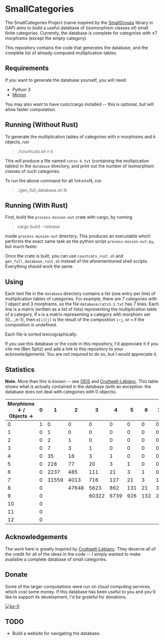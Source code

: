 # SmallCategories

The SmallCategories Project (name inspired by the [SmallGroups](https://docs.gap-system.org/pkg/smallgrp/doc/chap1.html) library in GAP) aims to build a useful database of (isomorphism classes of) small finite categories. Currently, the database is complete for categories with ≤7 morphisms (except the empty category).

This repository contains the code that generates the database, and the complete list of already-computed multiplication tables.

## Requirements

If you want to generate the database yourself, you will need:

* Python 3
* [Minion](https://github.com/minion/minion)

You may also want to have rustc/cargo installed -- this is optional, but will allow faster computation.

## Running (Without Rust)

To generate the multiplication tables of categories with n morphisms and k objects, run

> ./countcats.sh n k

This will produce a file named `catsn-k.txt` (containing the multipication tables) in the `database` directory, and print out the number of isomorphism classes of such categories.

To run the above command for all 1≤k≤n≤N, run

> ./gen_full_database.sh N

## Running (With Rust)

First, build the `process-minion-out` crate with cargo, by running

> cargo build --release

inside `process-minion-out` directory. This produces an executable which performs the exact same task as the python script `process-minion-out.py`, but much faster.

Once the crate is built, you can use `countcats_rust.sh` and `gen_full_database_rust.sh` instead of the aforementioned shell scripts. Everything should work the same.

## Using

Each text file in the `database` directory contains a list (one entry per line) of multiplication tables of categories. For example, there are 7 categories with 1 object and 3 morphisms, so the file `database/cats3-1.txt` has 7 lines. Each line is a matrix (written as a list of lists) representing the multiplication table of a category. If `m` is a matrix representing a category with morphism set {0,...,n-1}, then `m[i][j]` is the result of the composition `i∘j`, or `n` if the composition is undefined.

Each file is sorted lexicographically.

If you use this database or the code in this repository, I'd appreciate it if you cite me (Ben Spitz) and add a link to this repository to your acknowledgements. You are not required to do so, but I would appreciate it.

## Statistics

**Note.** More than this is known -- see [OEIS](https://oeis.org/A125696) and [Cruttwell-Leblanc](https://www.reluctantm.com/gcruttw/publications/ams2014CruttwellCountingFiniteCats.pdf). This table shows what is actually contained in the database (with an exception: the database does not deal with categories with 0 objects).

| Morphisms ↓ / Objects → | 0 | 1     | 2     | 3     | 4    | 5   | 6   | 7  | 8   | 9 | Total     |
|-------------------------|---|-------|-------|-------|------|-----|-----|----|-----|---|-----------|
| 0                       | 1 | 0     | 0     | 0     | 0    | 0   | 0   | 0  | 0   | 0 | **1**     |
| 1                       | 0 | 1     | 0     | 0     | 0    | 0   | 0   | 0  | 0   | 0 | **1**     |
| 2                       | 0 | 2     | 1     | 0     | 0    | 0   | 0   | 0  | 0   | 0 | **3**     |
| 3                       | 0 | 7     | 3     | 1     | 0    | 0   | 0   | 0  | 0   | 0 | **11**    |
| 4                       | 0 | 35    | 16    | 3     | 1    | 0   | 0   | 0  | 0   | 0 | **55**    |
| 5                       | 0 | 228   | 77    | 20    | 3    | 1   | 0   | 0  | 0   | 0 | **329**   |
| 6                       | 0 | 2237  | 485   | 111   | 21   | 3   | 1   | 0  | 0   | 0 | **2858**  |
| 7                       | 0 | 31559 | 4013  | 716   | 127  | 21  | 3   | 1  | 0   | 0 | **36440** |
| 8                       | 0 |       | 47648 | 5623  | 862  | 131 | 21  | 3  | 1   | 0 |           |
| 9                       | 0 |       |       | 60322 | 6739 | 926 | 132 | 21 | 3   | 1 |           |
| 10                      | 0 |       |       |       |      |     |     |    |     |   |           |
| 11                      | 0 |       |       |       |      |     |     |    |     |   |           |
| 12                      | 0 |       |       |       |      |     |     |    | 950 |   |           |

## Acknowledgements

The work here is greatly inspired by [Cruttwell-Leblanc](https://www.reluctantm.com/gcruttw/publications/ams2014CruttwellCountingFiniteCats.pdf). They deserve all of the credit for all of the ideas in the code -- I simply wanted to make available a complete database of small categories.

## Donate

Some of the larger computations were run on cloud computing services, which cost some money. If this database has been useful to you and you'd like to support its development, I'd be grateful for donations.

[![ko-fi](https://ko-fi.com/img/githubbutton_sm.svg)](https://ko-fi.com/B0B3DOCLE)

## TODO

* Build a website for navigating the database.